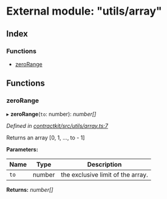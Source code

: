 # External module: "utils/array"

## Index

### Functions

* [zeroRange](_utils_array_.md#zerorange)

## Functions

###  zeroRange

▸ **zeroRange**(`to`: number): *number[]*

*Defined in [contractkit/src/utils/array.ts:7](https://github.com/celo-org/celo-monorepo/blob/master/packages/contractkit/src/utils/array.ts#L7)*

Returns an array [0, 1, ..., to - 1]

**Parameters:**

Name | Type | Description |
------ | ------ | ------ |
`to` | number | the exclusive limit of the array.  |

**Returns:** *number[]*
